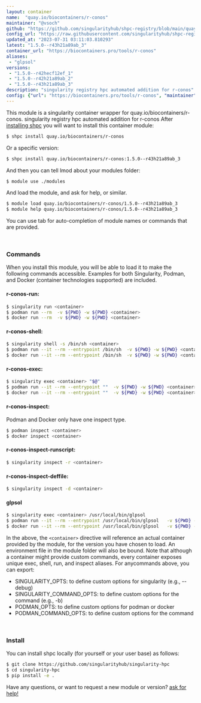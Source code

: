 ```yaml
---
layout: container
name:  "quay.io/biocontainers/r-conos"
maintainer: "@vsoch"
github: "https://github.com/singularityhub/shpc-registry/blob/main/quay.io/biocontainers/r-conos/container.yaml"
config_url: "https://raw.githubusercontent.com/singularityhub/shpc-registry/main/quay.io/biocontainers/r-conos/container.yaml"
updated_at: "2023-07-31 03:11:03.810293"
latest: "1.5.0--r43h21a89ab_3"
container_url: "https://biocontainers.pro/tools/r-conos"
aliases:
 - "glpsol"
versions:
 - "1.5.0--r42hecf12ef_1"
 - "1.5.0--r42h21a89ab_2"
 - "1.5.0--r43h21a89ab_3"
description: "singularity registry hpc automated addition for r-conos"
config: {"url": "https://biocontainers.pro/tools/r-conos", "maintainer": "@vsoch", "description": "singularity registry hpc automated addition for r-conos", "latest": {"1.5.0--r43h21a89ab_3": "sha256:14fa5afd67e8e10c4f991373c236fc106f829bcc16442d5c6b0fa1c6fec414b8"}, "tags": {"1.5.0--r42hecf12ef_1": "sha256:4ce4c6ab1175e1a91010471fef16810ef3bc888db8485abdfed999cabc7b7c0c", "1.5.0--r42h21a89ab_2": "sha256:7144043067e76c31c87be93bfd2cc87adcf1601ef764953800f6bf3e54e40b7e", "1.5.0--r43h21a89ab_3": "sha256:14fa5afd67e8e10c4f991373c236fc106f829bcc16442d5c6b0fa1c6fec414b8"}, "docker": "quay.io/biocontainers/r-conos", "aliases": {"glpsol": "/usr/local/bin/glpsol"}}
---
```


This module is a singularity container wrapper for quay.io/biocontainers/r-conos.
singularity registry hpc automated addition for r-conos
After [installing shpc](#install) you will want to install this container module:


```bash
$ shpc install quay.io/biocontainers/r-conos
```

Or a specific version:

```bash
$ shpc install quay.io/biocontainers/r-conos:1.5.0--r43h21a89ab_3
```

And then you can tell lmod about your modules folder:

```bash
$ module use ./modules
```

And load the module, and ask for help, or similar.

```bash
$ module load quay.io/biocontainers/r-conos/1.5.0--r43h21a89ab_3
$ module help quay.io/biocontainers/r-conos/1.5.0--r43h21a89ab_3
```

You can use tab for auto-completion of module names or commands that are provided.

<br>

### Commands

When you install this module, you will be able to load it to make the following commands accessible.
Examples for both Singularity, Podman, and Docker (container technologies supported) are included.

#### r-conos-run:

```bash
$ singularity run <container>
$ podman run --rm  -v ${PWD} -w ${PWD} <container>
$ docker run --rm  -v ${PWD} -w ${PWD} <container>
```

#### r-conos-shell:

```bash
$ singularity shell -s /bin/sh <container>
$ podman run --it --rm --entrypoint /bin/sh  -v ${PWD} -w ${PWD} <container>
$ docker run --it --rm --entrypoint /bin/sh  -v ${PWD} -w ${PWD} <container>
```

#### r-conos-exec:

```bash
$ singularity exec <container> "$@"
$ podman run --it --rm --entrypoint ""  -v ${PWD} -w ${PWD} <container> "$@"
$ docker run --it --rm --entrypoint ""  -v ${PWD} -w ${PWD} <container> "$@"
```

#### r-conos-inspect:

Podman and Docker only have one inspect type.

```bash
$ podman inspect <container>
$ docker inspect <container>
```

#### r-conos-inspect-runscript:

```bash
$ singularity inspect -r <container>
```

#### r-conos-inspect-deffile:

```bash
$ singularity inspect -d <container>
```


#### glpsol

```bash
$ singularity exec <container> /usr/local/bin/glpsol
$ podman run --it --rm --entrypoint /usr/local/bin/glpsol   -v ${PWD} -w ${PWD} <container> -c " $@"
$ docker run --it --rm --entrypoint /usr/local/bin/glpsol   -v ${PWD} -w ${PWD} <container> -c " $@"
```



In the above, the `<container>` directive will reference an actual container provided
by the module, for the version you have chosen to load. An environment file in the
module folder will also be bound. Note that although a container
might provide custom commands, every container exposes unique exec, shell, run, and
inspect aliases. For anycommands above, you can export:

 - SINGULARITY_OPTS: to define custom options for singularity (e.g., --debug)
 - SINGULARITY_COMMAND_OPTS: to define custom options for the command (e.g., -b)
 - PODMAN_OPTS: to define custom options for podman or docker
 - PODMAN_COMMAND_OPTS: to define custom options for the command

<br>

### Install

You can install shpc locally (for yourself or your user base) as follows:

```bash
$ git clone https://github.com/singularityhub/singularity-hpc
$ cd singularity-hpc
$ pip install -e .
```

Have any questions, or want to request a new module or version? [ask for help!](https://github.com/singularityhub/singularity-hpc/issues)